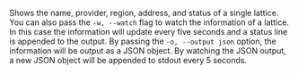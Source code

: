 Shows the name, provider, region, address, and status of a single lattice. You can also pass the `-w, --watch` flag to watch the information of a lattice. In this case the information will update every five seconds and a status line is appended to the output. By passing the `-o, --output json` option, the information will be output as a JSON object. By watching the JSON output, a new JSON object will be appended to stdout every 5 seconds.
